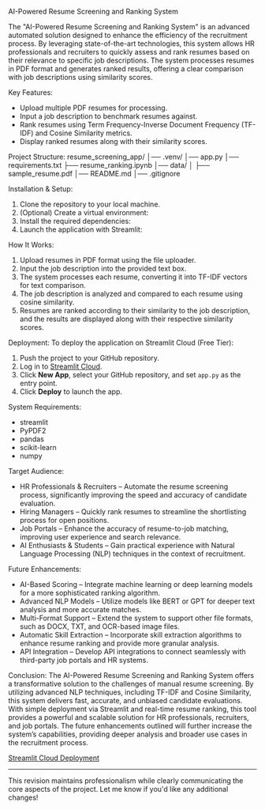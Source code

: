 AI-Powered Resume Screening and Ranking System

The "AI-Powered Resume Screening and Ranking System" is an advanced automated solution designed to enhance the efficiency of the recruitment process. By leveraging state-of-the-art technologies, this system allows HR professionals and recruiters to quickly assess and rank resumes based on their relevance to specific job descriptions. The system processes resumes in PDF format and generates ranked results, offering a clear comparison with job descriptions using similarity scores.

Key Features:
- Upload multiple PDF resumes for processing.
- Input a job description to benchmark resumes against.
- Rank resumes using Term Frequency-Inverse Document Frequency (TF-IDF) and Cosine Similarity metrics.
- Display ranked resumes along with their similarity scores.

Project Structure:
resume_screening_app/
│── .venv/
│── app.py
│── requirements.txt
├── resume_ranking.ipynb
│── data/
│   ├── sample_resume.pdf
│── README.md
│── .gitignore


Installation & Setup:
1. Clone the repository to your local machine.
2. (Optional) Create a virtual environment:
3. Install the required dependencies:
4. Launch the application with Streamlit:
   
How It Works:
1. Upload resumes in PDF format using the file uploader.
2. Input the job description into the provided text box.
3. The system processes each resume, converting it into TF-IDF vectors for text comparison.
4. The job description is analyzed and compared to each resume using cosine similarity.
5. Resumes are ranked according to their similarity to the job description, and the results are displayed along with their respective similarity scores.

Deployment:
To deploy the application on Streamlit Cloud (Free Tier):
1. Push the project to your GitHub repository.
2. Log in to [Streamlit Cloud](https://streamlit.io/cloud).
3. Click **New App**, select your GitHub repository, and set `app.py` as the entry point.
4. Click **Deploy** to launch the app.

System Requirements:
- streamlit
- PyPDF2
- pandas
- scikit-learn
- numpy


Target Audience:
- HR Professionals & Recruiters – Automate the resume screening process, significantly improving the speed and accuracy of candidate evaluation.
- Hiring Managers – Quickly rank resumes to streamline the shortlisting process for open positions.
- Job Portals – Enhance the accuracy of resume-to-job matching, improving user experience and search relevance.
- AI Enthusiasts & Students – Gain practical experience with Natural Language Processing (NLP) techniques in the context of recruitment.

Future Enhancements:
- AI-Based Scoring – Integrate machine learning or deep learning models for a more sophisticated ranking algorithm.
- Advanced NLP Models – Utilize models like BERT or GPT for deeper text analysis and more accurate matches.
- Multi-Format Support – Extend the system to support other file formats, such as DOCX, TXT, and OCR-based image files.
- Automatic Skill Extraction – Incorporate skill extraction algorithms to enhance resume ranking and provide more granular analysis.
- API Integration – Develop API integrations to connect seamlessly with third-party job portals and HR systems.

Conclusion:
The AI-Powered Resume Screening and Ranking System offers a transformative solution to the challenges of manual resume screening. By utilizing advanced NLP techniques, including TF-IDF and Cosine Similarity, this system delivers fast, accurate, and unbiased candidate evaluations. With simple deployment via Streamlit and real-time resume ranking, this tool provides a powerful and scalable solution for HR professionals, recruiters, and job portals. The future enhancements outlined will further increase the system’s capabilities, providing deeper analysis and broader use cases in the recruitment process.

[Streamlit Cloud Deployment](https://ai-powered-resume-screening-and-ranking-system-6925.streamlit.app)

---

This revision maintains professionalism while clearly communicating the core aspects of the project. Let me know if you'd like any additional changes!
